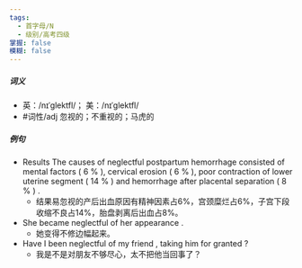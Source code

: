```yaml
---
tags:
  - 首字母/N
  - 级别/高考四级
掌握: false
模糊: false
---
```

##### 词义
- 英：/nɪˈɡlektfl/； 美：/nɪˈɡlektfl/
- #词性/adj  忽视的；不重视的；马虎的
##### 例句
- Results The causes of neglectful postpartum hemorrhage consisted of mental factors ( 6 % ), cervical erosion ( 6 % ), poor contraction of lower uterine segment ( 14 % ) and hemorrhage after placental separation ( 8 % ) .
	- 结果易忽视的产后出血原因有精神因素占6%，宫颈糜烂占6%，子宫下段收缩不良占14%，胎盘剥离后出血占8%。
- She became neglectful of her appearance .
	- 她变得不修边幅起来。
- Have I been neglectful of my friend , taking him for granted ?
	- 我是不是对朋友不够尽心，太不把他当回事了？

